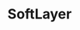 ---
title: SoftLayer
menu:
  product_pharmer_0.2.0:
    identifier: soft-layer
    name: SoftLayer
    parent: cloud
    weight: 40
left_menu: product_pharmer_0.2.0 
---